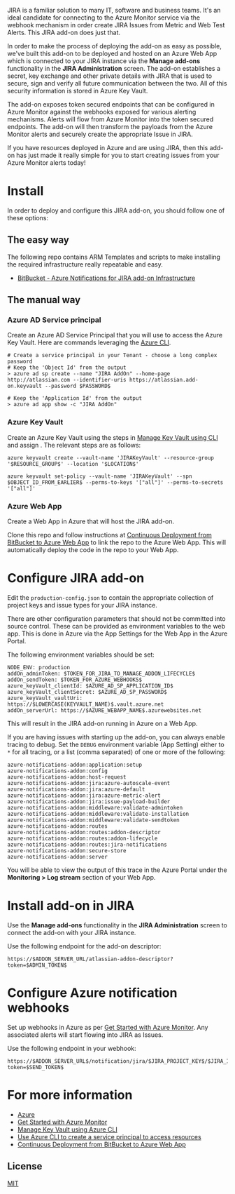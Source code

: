 JIRA is a familiar solution to many IT, software and business teams. It's an ideal candidate for connecting to the Azure Monitor service via the webhook mechanism in order create JIRA Issues from Metric and Web Test Alerts. This JIRA add-on does just that. 

In order to make the process of deploying the add-on as easy as possible, we've built this add-on to be deployed and hosted on an Azure Web App which is connected to your JIRA instance via the **Manage add-ons** functionality in the **JIRA Administration** screen. The add-on establishes a secret, key exchange and other private details with JIRA that is used to secure, sign and verify all future communication between the two. All of this security information is stored in Azure Key Vault.

The add-on exposes token secured endpoints that can be configured in Azure Monitor against the webhooks exposed for various alerting mechanisms. Alerts will flow from Azure Monitor into the token secured endpoints. The add-on will then transform the payloads from the Azure Monitor alerts and securely create the appropriate Issue in JIRA.

If you have resources deployed in Azure and are using JIRA, then this add-on has just made it really simple for you to start creating issues from your Azure Monitor alerts today!

# Install

In order to deploy and configure this JIRA add-on, you should follow one of these options:

## The easy way

The following repo contains ARM Templates and scripts to make installing the required infrastructure really repeatable and easy.

* [BitBucket - Azure Notifications for JIRA add-on Infrastructure](https://bitbucket.org/atlassian_microsoft/azure-notifications-for-jira-infrastructure)

## The manual way 

### Azure AD Service principal

Create an Azure AD Service Principal that you will use to access the Azure Key Vault. Here are commands leveraging the [Azure CLI](https://azure.microsoft.com/en-us/documentation/articles/xplat-cli-install/).

```
# Create a service principal in your Tenant - choose a long complex password
# Keep the 'Object Id' from the output
> azure ad sp create --name "JIRA AddOn" --home-page http://atlassian.com --identifier-uris https://atlassian.add-on.keyvault --password $PASSWORD$

# Keep the 'Application Id' from the output
> azure ad app show -c "JIRA AddOn"
```

### Azure Key Vault

Create an Azure Key Vault using the steps in [Manage Key Vault using CLI](https://azure.microsoft.com/en-us/documentation/articles/key-vault-manage-with-cli/) and assign . The relevant steps are as follows:

```
azure keyvault create --vault-name 'JIRAKeyVault' --resource-group '$RESOURCE_GROUP$' --location '$LOCATION$'

azure keyvault set-policy --vault-name 'JIRAKeyVault' --spn $OBJECT_ID_FROM_EARLIER$ --perms-to-keys '["all"]' --perms-to-secrets '["all"]'
```

### Azure Web App 

Create a Web App in Azure that will host the JIRA add-on. 

Clone this repo and follow instructions at [Continuous Deployment from BitBucket to Azure Web App](https://azure.microsoft.com/en-us/documentation/articles/app-service-continuous-deployment/) to link the repo to the Azure Web App. This will automatically deploy the code in the repo to your Web App.

# Configure JIRA add-on 

Edit the `production-config.json` to contain the appropriate collection of project keys and issue types for your JIRA instance. 

There are other configuration parameters that should not be committed into source control. These can be provided as environment variables to the web app. This is done in Azure via the App Settings for the Web App in the Azure Portal. 

The following environment variables should be set:

```
NODE_ENV: production
addOn_adminToken: $TOKEN_FOR_JIRA_TO_MANAGE_ADDON_LIFECYCLE$
addOn_sendToken: $TOKEN_FOR_AZURE_WEBHOOKS$
azure_keyVault_clientId: $AZURE_AD_SP_APPLICATION_ID$
azure_keyVault_clientSecret: $AZURE_AD_SP_PASSWORD$
azure_keyVault_vaultUri: https://$LOWERCASE(KEYVAULT_NAME)$.vault.azure.net
addOn_serverUrl: https://$AZURE_WEBAPP_NAME$.azurewebsites.net
```

This will result in the JIRA add-on running in Azure on a Web App.

If you are having issues with starting up the add-on, you can always enable tracing to debug. Set the `DEBUG` environment variable (App Setting) either to `*` for all tracing, or a list (comma separated) of one or more of the following:

```
azure-notifications-addon:application:setup
azure-notifications-addon:config
azure-notifications-addon:host-request
azure-notifications-addon:jira:azure-autoscale-event
azure-notifications-addon:jira:azure-default
azure-notifications-addon:jira:azure-metric-alert
azure-notifications-addon:jira:issue-payload-builder
azure-notifications-addon:middleware:validate-admintoken
azure-notifications-addon:middleware:validate-installation
azure-notifications-addon:middleware:validate-sendtoken
azure-notifications-addon:routes
azure-notifications-addon:routes:addon-descriptor
azure-notifications-addon:routes:addon-lifecycle
azure-notifications-addon:routes:jira-notifications
azure-notifications-addon:secure-store
azure-notifications-addon:server
```

You will be able to view the output of this trace in the Azure Portal under the **Monitoring > Log stream** section of your Web App. 

# Install add-on in JIRA

Use the **Manage add-ons** functionality in the **JIRA Administration** screen to connect the add-on with your JIRA instance. 

Use the following endpoint for the add-on descriptor:

```
https://$ADDON_SERVER_URL/atlassian-addon-descriptor?token=$ADMIN_TOKEN$
```

# Configure Azure notification webhooks

Set up webhooks in Azure as per [Get Started with Azure Monitor](https://azure.microsoft.com/en-us/documentation/articles/monitoring-get-started/). Any associated alerts will start flowing into JIRA as Issues.

Use the following endpoint in your webhook:

```
https://$ADDON_SERVER_URL$/notification/jira/$JIRA_PROJECT_KEY$/$JIRA_ISSUE_TYPE$?token=$SEND_TOKEN$
```

# For more information

* [Azure](http://azure.microsoft.com)
* [Get Started with Azure Monitor](https://azure.microsoft.com/en-us/documentation/articles/monitoring-get-started/)
* [Manage Key Vault using Azure CLI](https://azure.microsoft.com/en-us/documentation/articles/key-vault-manage-with-cli/)
* [Use Azure CLI to create a service principal to access resources](https://azure.microsoft.com/en-us/documentation/articles/resource-group-authenticate-service-principal-cli/)
* [Continuous Deployment from BitBucket to Azure Web App](https://azure.microsoft.com/en-us/documentation/articles/app-service-continuous-deployment/)

## License

[MIT](LICENSE.txt)
